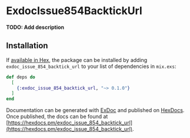 # ExdocIssue854BacktickUrl

**TODO: Add description**

## Installation

If [available in Hex](https://hex.pm/docs/publish), the package can be installed
by adding `exdoc_issue_854_backtick_url` to your list of dependencies in `mix.exs`:

```elixir
def deps do
  [
    {:exdoc_issue_854_backtick_url, "~> 0.1.0"}
  ]
end
```

Documentation can be generated with [ExDoc](https://github.com/elixir-lang/ex_doc)
and published on [HexDocs](https://hexdocs.pm). Once published, the docs can
be found at [https://hexdocs.pm/exdoc_issue_854_backtick_url](https://hexdocs.pm/exdoc_issue_854_backtick_url).

